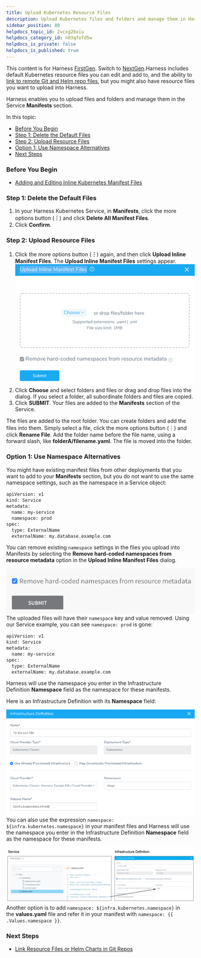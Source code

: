 ```yaml
---
title: Upload Kubernetes Resource Files
description: Upload Kubernetes files and folders and manage them in Harness.
sidebar_position: 80
helpdocs_topic_id: 2vcxg26xiu
helpdocs_category_id: n03qfofd5w
helpdocs_is_private: false
helpdocs_is_published: true
---
```


This content is for Harness [FirstGen](/article/1fjmm4by22). Switch to [NextGen](/category/qfj6m1k2c4).Harness includes default Kubernetes resource files you can edit and add to, and the ability to [link to remote Git and Helm repo files](/article/yjkkwi56hl-link-resource-files-or-helm-charts-in-git-repos), but you might also have resource files you want to upload into Harness.

Harness enables you to upload files and folders and manage them in the Service **Manifests** section.

In this topic:

* [Before You Begin](#before_you_begin)
* [Step 1: Delete the Default Files](#step_1_delete_the_default_files)
* [Step 2: Upload Resource Files](#step_2_upload_resource_files)
* [Option 1: Use Namespace Alternatives](#option_1_use_namespace_alternatives)
* [Next Steps](#next_steps)

### Before You Begin

* [Adding and Editing Inline Kubernetes Manifest Files](/article/pfexttk6dr-adding-and-editing-inline-kubernetes-manifest-files)

### Step 1: Delete the Default Files

1. In your Harness Kubernetes Service, in **Manifests**, click the more options button (**︙**) and click **Delete All Manifest Files**.
2. Click **Confirm**.

### Step 2: Upload Resource Files

1. Click the more options button (**︙**) again, and then click **Upload Inline Manifest Files**. The **Upload Inline Manifest Files** settings appear.![](./static/upload-kubernetes-resource-files-165.png)
2. Click **Choose** and select folders and files or drag and drop files into the dialog. If you select a folder, all subordinate folders and files are copied.
3. Click **SUBMIT**. Your files are added to the **Manifests** section of the Service.

The files are added to the root folder. You can create folders and add the files into them. Simply select a file, click the more options button (︙) and click **Rename File**. Add the folder name before the file name, using a forward slash, like **folderA/filename.yaml**. The file is moved into the folder.

### Option 1: Use Namespace Alternatives

You might have existing manifest files from other deployments that you want to add to your **Manifests** section, but you do not want to use the same namespace settings, such as the namespace in a Service object:


```
apiVersion: v1  
kind: Service  
metadata:  
  name: my-service  
  namespace: prod  
spec:  
  type: ExternalName  
  externalName: my.database.example.com
```
You can remove existing `namespace` settings in the files you upload into Manifests by selecting the **Remove hard-coded namespaces from resource metadata** option in the **Upload Inline Manifest Files** dialog.

[![](./static/upload-kubernetes-resource-files-166.png)](./static/upload-kubernetes-resource-files-166.png)The uploaded files will have their `namespace` key and value removed. Using our Service example, you can see `namespace: prod` is gone:


```
apiVersion: v1  
kind: Service  
metadata:  
  name: my-service  
spec:  
  type: ExternalName  
  externalName: my.database.example.com
```
Harness will use the namespace you enter in the Infrastructure Definition **Namespace** field as the namespace for these manifests.

Here is an Infrastructure Definition with its **Namespace** field:

![](./static/upload-kubernetes-resource-files-168.png)You can also use the expression `namespace: ${infra.kubernetes.namespace}` in your manifest files and Harness will use the namespace you enter in the Infrastructure Definition **Namespace** field as the namespace for these manifests.

![](./static/upload-kubernetes-resource-files-169.png)Another option is to add `namespace: ${infra.kubernetes.namespace}` in the **values.yaml** file and refer it in your manifest with `namespace: {{ .Values.namespace }}`.

### Next Steps

* [Link Resource Files or Helm Charts in Git Repos](/article/yjkkwi56hl-link-resource-files-or-helm-charts-in-git-repos)

